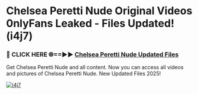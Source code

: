# Chelsea Peretti Nude Original Videos 0nlyFans Leaked - Files Updated! (i4j7)

<h3>🔴 CLICK HERE 🌐==►► <a href="https://tinyurl.com/yc6ubb5a" rel="nofollow">Chelsea Peretti Nude Updated Files</a></h3>

Get Chelsea Peretti Nude and all content. Now you can access all videos and pictures of Chelsea Peretti Nude. New Updated Files 2025!

[![i4j7](https://i.imgur.com/7eu0CRL.gif)](https://tinyurl.com/yc6ubb5a)

